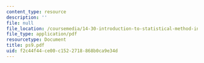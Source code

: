 ```yaml
---
content_type: resource
description: ''
file: null
file_location: /coursemedia/14-30-introduction-to-statistical-method-in-economics-spring-2006/f2c44f44ce00c1522718868b0ca9e34d_ps9.pdf
file_type: application/pdf
resourcetype: Document
title: ps9.pdf
uid: f2c44f44-ce00-c152-2718-868b0ca9e34d
---
```


